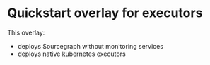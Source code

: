 # Quickstart overlay for executors

This overlay:

- deploys Sourcegraph without monitoring services
- deploys native kubernetes executors
